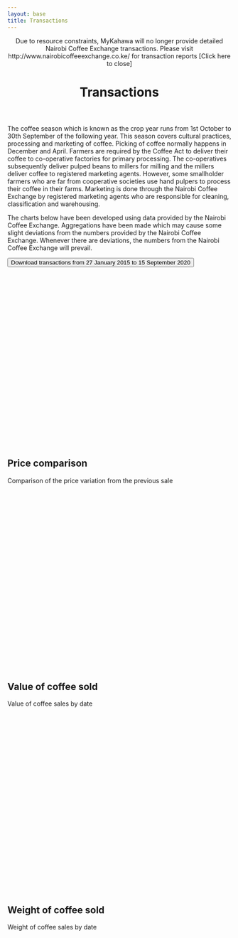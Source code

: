 ```yaml
---
layout: base
title: Transactions
---
```

<header>
  <div id="note">
    Due to resource constraints, MyKahawa will no longer provide detailed Nairobi Coffee Exchange transactions. Please visit http://www.nairobicoffeeexchange.co.ke/ for transaction reports <a id="close">[Click here to close]</a>
  </div>
  <div class="container">
    <div class="header-content">
      <h1>Transactions</h1>
    </div>
  </div>
</header>

<script src="https://code.highcharts.com/stock/highstock.js"></script>
<script src="https://code.highcharts.com/stock/modules/data.js"></script>
<script src="https://code.highcharts.com/stock/modules/exporting.js"></script>
<script src="https://code.highcharts.com/stock/modules/export-data.js"></script>

<article>
  <div class="container">
    <div class="row">
      <div class="col-md-8 mx-auto">
        <p class="lead">
          The coffee season which is known as the crop year runs from 1st October to 30th September of the following year. This season covers cultural practices, processing and marketing of coffee. Picking of coffee normally happens in December and April. Farmers are required by the Coffee Act to deliver their coffee to co-operative factories for primary processing. The co-operatives subsequently deliver pulped beans to millers for milling and the millers deliver coffee to registered marketing agents. However, some smallholder farmers who are far from cooperative societies use hand pulpers to process their coffee in their farms. Marketing is done through the Nairobi Coffee Exchange by registered marketing agents who are responsible for cleaning, classification and warehousing. 
        </p>
        <p>The charts below have been developed using data provided by the Nairobi Coffee Exchange. Aggregations have been made which may cause some slight deviations from the numbers provided by the Nairobi Coffee Exchange. Whenever there are deviations, the numbers from the Nairobi Coffee Exchange will prevail.</p>
      </div>
      <div>
          <a href="/data/transactions/coffeetransactions.csv">
            <button>Download transactions from 27 January 2015 to 15 September 2020</button>
          </a>  
          </div>
    </div>
  </div>
  <div id="container" style="height: 400px; min-width: 310px">
    <script src="/data/market/price_ave.js" type="text/javascript"></script>
  </div>
  <h2>Price comparison</h2>
  <p>Comparison of the price variation from the previous sale</p>
  <div id="container_price" style="height: 400px; min-width: 310px">
    <script src="/data/market/price.js" type="text/javascript"></script>
  </div> 
  <h2>Value of coffee sold</h2>
  <p>Value of coffee sales by date</p>
  <div id="container_value" style="height: 400px; min-width: 310px">
    <script src="/data/market/value.js" type="text/javascript"></script>
  </div> 
  <h2>Weight of coffee sold</h2>
  <p>Weight of coffee sales by date</p>
  <div id="container_weight" style="height: 400px; min-width: 310px">
    <script src="/data/market/weight.js" type="text/javascript"></script>
  </div>    
</article>

<script>
 close = document.getElementById("close");
 close.addEventListener('click', function() {
   note = document.getElementById("note");
   note.style.display = 'none';
 }, false);
</script>